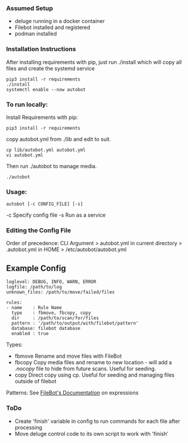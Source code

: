 ### Assumed Setup
- deluge running in a docker container
- Filebot installed and registered
- podman installed

### Installation Instructions
After installing requirements with pip, just run ./install which will copy all files and create the systemd service
~~~
pip3 install -r requirements
./install
systemctl enable --now autobot
~~~

### To run locally:
Install Requirements with pip:
~~~
pip3 install -r requirements
~~~
copy autobot.yml from ./lib and edit to suit.
~~~
cp lib/autobot.yml autobot.yml
vi autobot.yml
~~~
Then run ./autobot to manage media.
~~~
./autobot
~~~

### Usage:
~~~
autobot [-c CONFIG_FILE] [-s]
~~~
-c    Specify config file
-s    Run as a service

### Editing the Config File
Order of precedence: CLI Argument > autobot.yml in current directory > .autobot.yml in HOME > /etc/autobot/autobot.yml
## Example Config
~~~
loglevel: DEBUG, INFO, WARN, ERROR
logfile: /path/to/log
unknown_files: /path/to/move/failed/files

rules:
- name    : Rule Name
  type    : fbmove, fbcopy, copy
  dir     : /path/to/scan/for/files
  pattern : '/path/to/output/with/filebot/pattern'
  database: filebot database
  enabled : true
  ~~~
  
  Types:
  - fbmove  Rename and move files with FileBot
  - fbcopy  Copy media files and rename to new location - will add a *.nocopy* file to hide from future scans.  Useful for seeding.
  - copy    Direct copy using cp.  Useful for seeding and managing files outside of filebot
  
  Patterns: See [FileBot's Documentation](https://www.filebot.net/naming.html) on expressions
  
  ### ToDo
  - Create 'finish' variable in config to run commands for each file after processing
  - Move deluge control code to its own script to work with 'finish'
